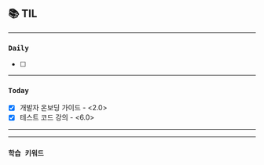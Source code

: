 
## 📚 TIL

---

### `Daily`
- [ ] 

---
### `Today`
- [X] 개발자 온보딩 가이드 - <2.0>
- [X] 테스트 코드 강의 - <6.0>

---

---
### `학습 키워드`


